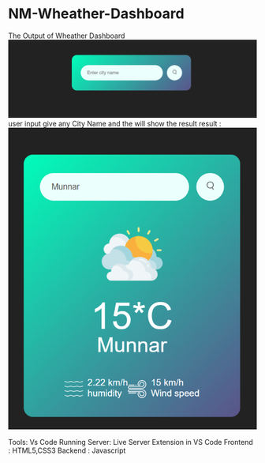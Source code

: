 # NM-Wheather-Dashboard
The Output of Wheather Dashboard 
![image alt](https://github.com/sreeramamoorthi/NM-Wheather-Dashboard/blob/87b327a50b45866ac2e7ffb8650c49394b8adc91/Screenshot%202025-03-16%20210138.png)
user input give any City Name and the will show the result
result :
![image alt](https://github.com/sreeramamoorthi/NM-Wheather-Dashboard/blob/64457a00654a342e88e00eac1fc2aaea9fc95c84/Screenshot%202025-03-16%20210214.png)








Tools:
Vs Code
Running Server: Live Server Extension in VS Code
Frontend : HTML5,CSS3
Backend : Javascript


